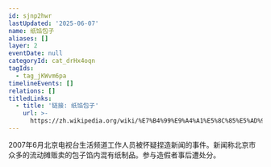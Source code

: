 ```yaml
---
id: sjnp2hwr
lastUpdated: '2025-06-07'
name: 纸馅包子
aliases: []
layer: 2
eventDate: null
categoryId: cat_drHx4oqn
tagIds:
  - tag_jKWvm6pa
timelineEvents: []
relations: []
titledLinks:
  - title: '链接: 纸馅包子'
    url: >-
      https://zh.wikipedia.org/wiki/%E7%B4%99%E9%A4%A1%E5%8C%85%E5%AD%90%E8%99%9B%E5%81%87%E6%96%B0%E8%81%9E%E4%BA%8B%E4%BB%B6
---
```

2007年6月北京电视台生活频道工作人员被怀疑捏造新闻的事件。新闻称北京市众多的流动摊贩卖的包子馅内混有纸制品。参与造假者事后遭处分。
